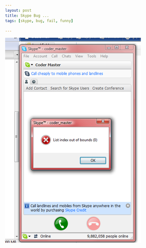 ```yaml
--- 
layout: post
title: Skype Bug ...
tags: [skype, bug, fail, funny]

---
```

<img src="/images/2008/02/skype_bug.png" alt="skype_bug.png" />
